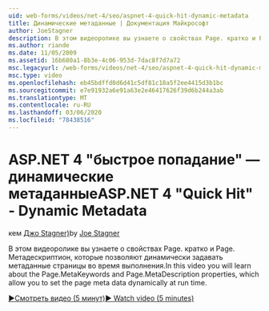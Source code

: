 ```yaml
---
uid: web-forms/videos/net-4/seo/aspnet-4-quick-hit-dynamic-metadata
title: Динамические метаданные | Документация Майкрософт
author: JoeStagner
description: В этом видеоролике вы узнаете о свойствах Page. кратко и Page. Метадескриптион, которые позволяют динамически задавать метаданные страницы во время выполнения Ti...
ms.author: riande
ms.date: 11/05/2009
ms.assetid: 16b680a1-8b3e-4c06-953d-7dac8f7d7a72
msc.legacyurl: /web-forms/videos/net-4/seo/aspnet-4-quick-hit-dynamic-metadata
msc.type: video
ms.openlocfilehash: eb45bdffd0d6d41c5df81c18a5f2ee4415d3b1bc
ms.sourcegitcommit: e7e91932a6e91a63e2e46417626f39d6b244a3ab
ms.translationtype: MT
ms.contentlocale: ru-RU
ms.lasthandoff: 03/06/2020
ms.locfileid: "78438516"
---
```

# <a name="aspnet-4-quick-hit---dynamic-metadata"></a><span data-ttu-id="fc156-103">ASP.NET 4 "быстрое попадание" — динамические метаданные</span><span class="sxs-lookup"><span data-stu-id="fc156-103">ASP.NET 4 "Quick Hit" - Dynamic Metadata</span></span>

<span data-ttu-id="fc156-104">кем [Джо Stagner)](https://github.com/JoeStagner)</span><span class="sxs-lookup"><span data-stu-id="fc156-104">by [Joe Stagner](https://github.com/JoeStagner)</span></span>

<span data-ttu-id="fc156-105">В этом видеоролике вы узнаете о свойствах Page. кратко и Page. Метадескриптион, которые позволяют динамически задавать метаданные страницы во время выполнения.</span><span class="sxs-lookup"><span data-stu-id="fc156-105">In this video you will learn about the Page.MetaKeywords and Page.MetaDescription properties, which allow you to set the page meta data dynamically at run time.</span></span> 

[<span data-ttu-id="fc156-106">&#9654;Смотреть видео (5 минут)</span><span class="sxs-lookup"><span data-stu-id="fc156-106">&#9654; Watch video (5 minutes)</span></span>](https://channel9.msdn.com/Blogs/ASP-NET-Site-Videos/aspnet-4-quick-hit-dynamic-metadata)
